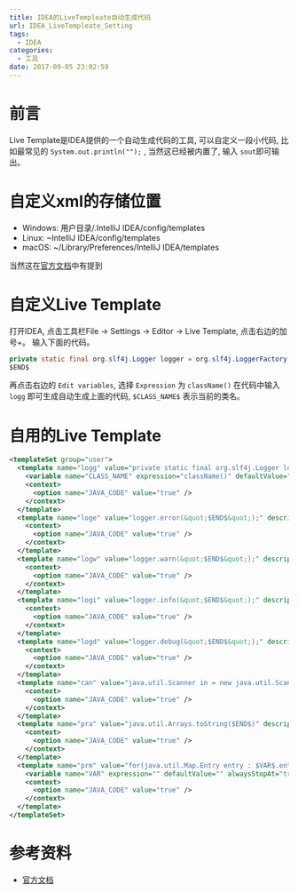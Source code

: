 ```yaml
---
title: IDEA的LiveTempleate自动生成代码
url: IDEA_LiveTempleate_Setting
tags:
  - IDEA
categories:
  - 工具
date: 2017-09-05 23:02:59
---
```


# 前言
Live Template是IDEA提供的一个自动生成代码的工具, 可以自定义一段小代码, 比如最常见的 ` System.out.println(""); ` ,  当然这已经被内置了, 输入 ` sout `即可输出。

<!-- more -->

# 自定义xml的存储位置
- Windows: 用户目录/.IntelliJ IDEA/config/templates
- Linux: ~IntelliJ IDEA/config/templates
- macOS: ~/Library/Preferences/IntelliJ IDEA/templates

当然这在[官方文档](https://www.jetbrains.com/help/idea/live-templates.html)中有提到

# 自定义Live Template
打开IDEA, 点击工具栏File -> Settings -> Editor -> Live Template, 点击右边的加号+。
输入下面的代码。
```java
private static final org.slf4j.Logger logger = org.slf4j.LoggerFactory.getLogger($CLASS_NAME$.class);
$END$
```
再点击右边的 ` Edit variables `, 选择 ` Expression ` 为 ` className() `
在代码中输入 ` logg ` 即可生成自动生成上面的代码, ` $CLASS_NAME$ ` 表示当前的类名。

# 自用的Live Template
```xml
<templateSet group="user">
  <template name="logg" value="private static final org.slf4j.Logger logger = org.slf4j.LoggerFactory.getLogger($CLASS_NAME$.class);&#10;$END$" description="log日志输出器" toReformat="false" toShortenFQNames="true">
    <variable name="CLASS_NAME" expression="className()" defaultValue="" alwaysStopAt="true" />
    <context>
      <option name="JAVA_CODE" value="true" />
    </context>
  </template>
  <template name="loge" value="logger.error(&quot;$END$&quot;);" description="log日志error级别" toReformat="false" toShortenFQNames="true">
    <context>
      <option name="JAVA_CODE" value="true" />
    </context>
  </template>
  <template name="logw" value="logger.warn(&quot;$END$&quot;);" description="log日志warn级别" toReformat="false" toShortenFQNames="true">
    <context>
      <option name="JAVA_CODE" value="true" />
    </context>
  </template>
  <template name="logi" value="logger.info(&quot;$END$&quot;);" description="log日志info级别" toReformat="false" toShortenFQNames="true">
    <context>
      <option name="JAVA_CODE" value="true" />
    </context>
  </template>
  <template name="logd" value="logger.debug(&quot;$END$&quot;);" description="log日志debug级别" toReformat="false" toShortenFQNames="true">
    <context>
      <option name="JAVA_CODE" value="true" />
    </context>
  </template>
  <template name="can" value="java.util.Scanner in = new java.util.Scanner(System.in);&#10;int n = in.nextInt();&#10;$END$" description="控制台输入" toReformat="false" toShortenFQNames="true">
    <context>
      <option name="JAVA_CODE" value="true" />
    </context>
  </template>
  <template name="pra" value="java.util.Arrays.toString($END$)" description="打印数组" toReformat="false" toShortenFQNames="true">
    <context>
      <option name="JAVA_CODE" value="true" />
    </context>
  </template>
  <template name="prm" value="for(java.util.Map.Entry entry : $VAR$.entrySet()){&#10;    System.out.println(entry.getKey()+&quot; : &quot;+entry.getValue());&#10;}" description="打印Map集合" toReformat="false" toShortenFQNames="true">
    <variable name="VAR" expression="" defaultValue="" alwaysStopAt="true" />
    <context>
      <option name="JAVA_CODE" value="true" />
    </context>
  </template>
</templateSet>
```

# 参考资料
- [官方文档](https://www.jetbrains.com/help/idea/live-templates.html)
